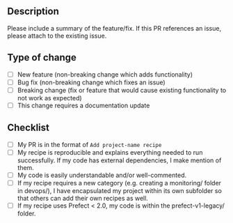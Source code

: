 ## Description

Please include a summary of the feature/fix. If this PR references an issue, please attach to the existing issue.

## Type of change
<!-- Please delete options that are not relevant. -->
- [ ] New feature (non-breaking change which adds functionality)
- [ ] Bug fix (non-breaking change which fixes an issue)
- [ ] Breaking change (fix or feature that would cause existing functionality to not work as expected)
- [ ] This change requires a documentation update

## Checklist
<!-- If you are adding a new recipe: -->
- [ ] My PR is in the format of `Add project-name recipe`
- [ ] My recipe is reproducible and explains everything needed to run successfully. If my code has external dependencies, I make mention of them.
- [ ] My code is easily understandable and/or well-commented.
- [ ] If my recipe requires a new category (e.g. creating a monitoring/ folder in devops/), I have encapsulated my project within its own subfolder so that others can add their own recipes as well.
- [ ] If my recipe uses Prefect < 2.0, my code is within the prefect-v1-legacy/ folder.